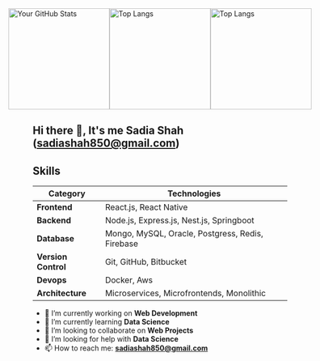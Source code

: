 <div style="display: flex; justify-content: center;">
  <img src="https://github-readme-stats.vercel.app/api?username=sadia-hub&count_private=true&theme=dark" alt="Your GitHub Stats" height="200px" />
  <img src="https://github-readme-stats.vercel.app/api/top-langs/?username=sadia-hub&count_private=true&theme=dark" alt="Top Langs" height="200px" />
  <img src="![GitHub Streak](https://streak-stats.demolab.com?user=sadia-hub&theme=dark&hide_border=true)" alt="Top Langs" height="200px" />  
</div>

## Hi there 👋, It's me Sadia Shah (sadiashah850@gmail.com)
<!--   ### I am highly motivated and energetic Software Engineering student who believes in learning by solving challenging tasks, through online platforms and working among expert developers. Eager to perform valuable work using computer programming skills.
-->

## Skills

| Category           | Technologies                                                   |
|--------------------|-----------------------------------------------------------------|
| **Frontend**       | React.js, React Native |
| **Backend**        | Node.js, Express.js, Nest.js, Springboot                       |
| **Database**       | Mongo, MySQL, Oracle, Postgress, Redis, Firebase         |
| **Version Control**| Git, GitHub, Bitbucket                                   |
| **Devops** | Docker, Aws                                                      |
| **Architecture** | Microservices, Microfrontends, Monolithic                  |



- 🔭 I’m currently working on **Web Development**
- 🌱 I’m currently learning **Data Science**
- 👯 I’m looking to collaborate on **Web Projects**
- 🤔 I’m looking for help with **Data Science**
- 📫 How to reach me: **sadiashah850@gmail.com**

<!--
**Sadia-hub/Sadia-hub** is a ✨ _special_ ✨ repository because its `README.md` (this file) appears on your GitHub profile.

Here are some ideas to get you started:

- 🔭 I’m currently working on ...
- 🌱 I’m currently learning ...
- 👯 I’m looking to collaborate on ...
- 🤔 I’m looking for help with ...
- 💬 Ask me about ...
- 📫 How to reach me: ...
- 😄 Pronouns: ...
- ⚡ Fun fact: ...
-->

